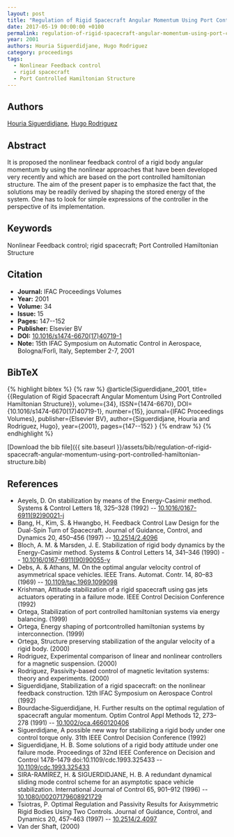 ```yaml
---
layout: post
title: "Regulation of Rigid Spacecraft Angular Momentum Using Port Controlled Hamiltonian Structure"
date: 2017-05-19 00:00:00 +0100
permalink: regulation-of-rigid-spacecraft-angular-momentum-using-port-controlled-hamiltonian-structure
year: 2001
authors: Houria Siguerdidjane, Hugo Rodriguez
category: proceedings
tags:
  - Nonlinear Feedback control
  - rigid spacecraft
  - Port Controlled Hamiltonian Structure
---
```

 
## Authors
[Houria Siguerdidjane](authors/houria-siguerdidjane), [Hugo Rodriguez](authors/hugo-rodriguez)
 
## Abstract
It is proposed the nonlinear feedback control of a rigid body angular momentum by using the nonlinear approaches that have been developed very recently and which are based on the port controlled hamiltonian structure. The aim of the present paper is to emphasize the fact that, the solutions may be readily derived by shaping the stored energy of the system. One has to look for simple expressions of the controller in the perspective of its implementation.
 
## Keywords
Nonlinear Feedback control; rigid spacecraft; Port Controlled Hamiltonian Structure
 
## Citation
- **Journal:** IFAC Proceedings Volumes
- **Year:** 2001
- **Volume:** 34
- **Issue:** 15
- **Pages:** 147--152
- **Publisher:** Elsevier BV
- **DOI:** [10.1016/s1474-6670(17)40719-1](https://doi.org/10.1016/s1474-6670(17)40719-1)
- **Note:** 15th IFAC Symposium on Automatic Control in Aerospace, Bologna/Forlì, Italy, September 2-7, 2001
 
## BibTeX
{% highlight bibtex %}
{% raw %}
@article{Siguerdidjane_2001,
  title={{Regulation of Rigid Spacecraft Angular Momentum Using Port Controlled Hamiltonian Structure}},
  volume={34},
  ISSN={1474-6670},
  DOI={10.1016/s1474-6670(17)40719-1},
  number={15},
  journal={IFAC Proceedings Volumes},
  publisher={Elsevier BV},
  author={Siguerdidjane, Houria and Rodriguez, Hugo},
  year={2001},
  pages={147--152}
}
{% endraw %}
{% endhighlight %}
 
[Download the bib file]({{ site.baseurl }}/assets/bib/regulation-of-rigid-spacecraft-angular-momentum-using-port-controlled-hamiltonian-structure.bib)
 
## References
- Aeyels, D. On stabilization by means of the Energy-Casimir method. Systems &amp; Control Letters 18, 325–328 (1992) -- [10.1016/0167-6911(92)90021-j](https://doi.org/10.1016/0167-6911(92)90021-j)
- Bang, H., Kim, S. & Hwangbo, H. Feedback Control Law Design for the Dual-Spin Turn of Spacecraft. Journal of Guidance, Control, and Dynamics 20, 450–456 (1997) -- [10.2514/2.4096](https://doi.org/10.2514/2.4096)
- Bloch, A. M. & Marsden, J. E. Stabilization of rigid body dynamics by the Energy-Casimir method. Systems &amp; Control Letters 14, 341–346 (1990) -- [10.1016/0167-6911(90)90055-y](https://doi.org/10.1016/0167-6911(90)90055-y)
- Debs, A. & Athans, M. On the optimal angular velocity control of asymmetrical space vehicles. IEEE Trans. Automat. Contr. 14, 80–83 (1969) -- [10.1109/tac.1969.1099098](https://doi.org/10.1109/tac.1969.1099098)
- Krishman, Attitude stabilization of a rigid spacecraft using gas jets actuators operating in a failure mode. IEEE Control Decision Conference (1992)
- Ortega, Stabilization of port controlled hamiltonian systems via energy balancing. (1999)
- Ortega, Energy shaping of portcontrolled hamiltonian systems by interconnection. (1999)
- Ortega, Structure preserving stabilization of the angular velocity of a rigid body. (2000)
- Rodriguez, Experimental comparison of linear and nonlinear controllers for a magnetic suspension. (2000)
- Rodriguez, Passivity-based control of magnetic levitation systems: theory and experiments. (2000)
- Siguerdidjane, Stabilization of a rigid spacecraft: on the nonlinear feedback construction. 12th IFAC Symposium on Aerospace Control (1992)
- Bourdache‐Siguerdidjane, H. Further results on the optimal regulation of spacecraft angular momentum. Optim Control Appl Methods 12, 273–278 (1991) -- [10.1002/oca.4660120406](https://doi.org/10.1002/oca.4660120406)
- Siguerdidjane, A possible new way for stabilizing a rigid body under one control torque only. 31th IEEE Control Decision Conference (1992)
- Siguerdidjane, H. B. Some solutions of a rigid body attitude under one failure mode. Proceedings of 32nd IEEE Conference on Decision and Control 1478–1479 doi:10.1109/cdc.1993.325433 -- [10.1109/cdc.1993.325433](https://doi.org/10.1109/cdc.1993.325433)
- SIRA-RAMÍREZ, H. & SIGUERDIDJANE, H. B. A redundant dynamical sliding mode control scheme for an asymptotic space vehicle stabilization. International Journal of Control 65, 901–912 (1996) -- [10.1080/00207179608921729](https://doi.org/10.1080/00207179608921729)
- Tsiotras, P. Optimal Regulation and Passivity Results for Axisymmetric Rigid Bodies Using Two Controls. Journal of Guidance, Control, and Dynamics 20, 457–463 (1997) -- [10.2514/2.4097](https://doi.org/10.2514/2.4097)
- Van der Shaft, (2000)

